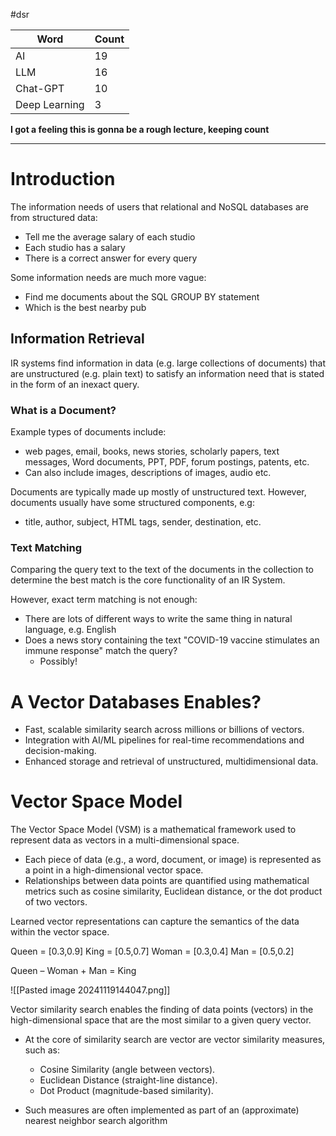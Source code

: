 #dsr

| Word          | Count |
| ------------- | ----- |
| AI            | 19    |
| LLM           | 16    |
| Chat-GPT      | 10    |
| Deep Learning | 3     |

**I got a feeling this is gonna be a rough lecture, keeping count**

---
# Introduction

The information needs of users that relational and NoSQL databases are from structured data:
- Tell me the average salary of each studio
- Each studio has a salary
- There is a correct answer for every query

Some information needs are much more vague:
- Find me documents about the SQL GROUP BY statement
- Which is the best nearby pub

## Information Retrieval

IR systems find information in data (e.g. large collections of documents) that are unstructured (e.g. plain text) to satisfy an information need that is stated in the form of an inexact query.

### What is a Document?

Example types of documents include: 
- web pages, email, books, news stories, scholarly papers, text messages, Word documents, PPT, PDF, forum postings, patents, etc. 
- Can also include images, descriptions of images, audio etc. 

Documents are typically made up mostly of unstructured text. However, documents usually have some structured components, e.g: 
- title, author, subject, HTML tags, sender, destination, etc.

### Text Matching

Comparing the query text to the text of the documents in the collection to determine the best match is the core functionality of an IR System. 

However, exact term matching is not enough: 
- There are lots of different ways to write the same thing in natural language, e.g. English 
- Does a news story containing the text "COVID-19 vaccine stimulates an immune response" match the query? 
	- Possibly!

# A Vector Databases Enables?

- Fast, scalable similarity search across millions or billions of vectors.
- Integration with AI/ML pipelines for real-time recommendations and decision-making.
- Enhanced storage and retrieval of unstructured, multidimensional data.

# Vector Space Model

The Vector Space Model (VSM) is a mathematical framework used to represent data as vectors in a multi-dimensional space.

- Each piece of data (e.g., a word, document, or image) is represented as a point in a high-dimensional vector space.
- Relationships between data points are quantified using mathematical metrics such as cosine similarity, Euclidean distance, or the dot product of two vectors.

Learned vector representations can capture the semantics of the data within the vector space.

Queen = [0.3,0.9] 
King = [0.5,0.7] 
Woman = [0.3,0.4] 
Man = [0.5,0.2] 

Queen – Woman + Man = King

![[Pasted image 20241119144047.png]]

Vector similarity search enables the finding of data points (vectors) in the high-dimensional space that are the most similar to a given query vector. 

- At the core of similarity search are vector are vector similarity measures, such as: 
	
	- Cosine Similarity (angle between vectors).
	- Euclidean Distance (straight-line distance). 
	- Dot Product (magnitude-based similarity).
	
- Such measures are often implemented as part of an (approximate) nearest neighbor search algorithm